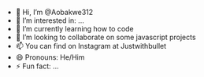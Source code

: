 - 👋 Hi, I’m @Aobakwe312
- 👀 I’m interested in: ...
- 🌱 I’m currently learning how to code
- 💞️ I’m looking to collaborate on some javascript projects
- 📫 You can find on Instagram at Justwithbullet
- 😄 Pronouns: He/Him
- ⚡ Fun fact: ...

<!---
Aobakwe312/Aobakwe312 is a ✨ special ✨ repository because its `README.md` (this file) appears on your GitHub profile.
You can click the Preview link to take a look at your changes.
--->
